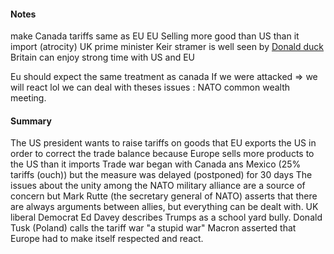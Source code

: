 #### Notes
make Canada tariffs same as EU
EU Selling more good than US than it import (atrocity)
UK prime minister Keir stramer is well seen by <u>Donald duck</u>
Britain can enjoy strong time with US and EU

Eu should expect the same treatment as canada
If we were attacked => we will react lol
we can deal with theses issues : NATO
common wealth meeting. 

#### Summary
The US president wants to raise tariffs on goods that EU exports the US in order to correct the trade balance because Europe sells more products to the US than it imports
Trade war began with Canada ans Mexico (25% tariffs (ouch)) but the measure was delayed (postponed) for 30 days
The issues about the unity among the NATO military alliance are a source of concern but Mark Rutte (the secretary general of NATO) asserts that there are always arguments between allies, but everything can be dealt with.
UK liberal Democrat Ed Davey describes Trumps as a school yard bully.
Donald Tusk (Poland) calls the tariff war "a stupid war" Macron asserted that Europe had to make itself respected and react. 

